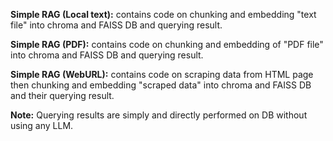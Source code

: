 **Simple RAG (Local text):** contains code on chunking and embedding "text file" into chroma and FAISS DB and querying result.

**Simple RAG (PDF):** contains code on chunking and embedding of "PDF file" into chroma and FAISS DB and querying result.

**Simple RAG (WebURL):** contains code on scraping data from HTML page then chunking and embedding "scraped data" into chroma and FAISS DB and their querying result.

**Note:** Querying results are simply and directly performed on DB without using any LLM.
